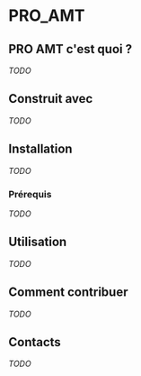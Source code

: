 # PRO_AMT
## PRO AMT c'est quoi ?
*TODO*
## Construit avec
*TODO*
## Installation 
*TODO*
### Prérequis
*TODO*
## Utilisation
*TODO*
## Comment contribuer
*TODO*
## Contacts
*TODO*